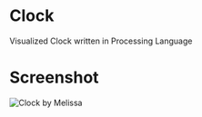 # Clock
Visualized Clock written in Processing Language

# Screenshot
![Clock by Melissa](https://www.openprocessing.org/sketch/1021525/embed/)

